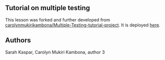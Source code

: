 ## Tutorial on multiple testing
This lesson was forked and further developed from [carolynmukirikambona/Multiple-Testing-tutorial-project](https://github.com/sarahkaspar/Multiple-Testing-tutorial-project).
It is deployed [here](https://sarahkaspar.github.io/Multiple-Testing-tutorial-project/index.html).

## Authors
Sarah Kaspar, Carolyn Mukiri Kambona, author 3
